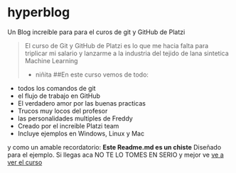 # hyperblog
Un Blog increíble para para el curos de git y GitHub  de Platzi
> El curso de Git y GitHub de Platzi es lo que me hacia falta para triplicar mi salario y lanzarme a la industria del tejido de lana sintetica Machine Learning 
> - niñita 
##En este curso vemos de todo:
* todos los comandos de git 
* el flujo de trabajo en GitHub
* El verdadero amor por las buenas practicas
* Trucos muy locos del profesor
* las personalidades multiples de Freddy
* Creado por el increible Platzi team 
* Incluye ejemplos en Windows, Linux y Mac

y como un amable recordatorio: **Este Readme.md es un chiste**  Diseñado para el ejemplo. Si llegas aca NO TE LO TOMES EN SERIO y mejor ve [ve a ver el curso](http://https://platzi.com/clases/1557-git-github/19977-readmemd-es-una-excelente-practica/ "ve a ver el curso")